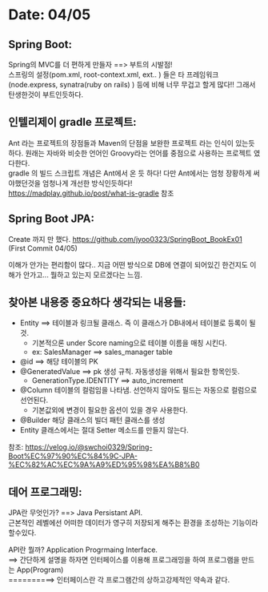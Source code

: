# Date: 04/05

## Spring Boot:
Spring의 MVC를 더 편하게 만들자 ==> 부트의 시발점!  
스프링의 설정(pom.xml, root-context.xml, ext.. ) 들은 타 프레임워크(node.express, synatra(ruby on rails) ) 등에 비해 너무 무겁고 할게 많다!! 그래서 탄생한것이 부트인듯하다.  

## 인텔리제이 gradle 프로젝트:
Ant 라는 프로젝트의 장점들과 Maven의 단점을 보완한 프로젝트 라는 인식이 있는듯 하다. 원래는 자바와 비슷한 언어인 Groovy라는 언어를 중점으로 사용하는 프로젝트 였다한다.  
gradle 의 빌드 스크립트 개념은 Ant에서 온 듯 하다! 다만 Ant에서는 엄청 장황하게 써야했던것을 엄청나게 개선한 방식인듯하다!  
https://madplay.github.io/post/what-is-gradle 참조   

## Spring Boot JPA:
Create 까지 만 했다.  https://github.com/jyoo0323/SpringBoot_BookEx01   (First Commit 04/05)  

이해가 안가는 편리함이 많다.. 지금 어떤 방식으로 DB에 연결이 되어있긴 한건지도 이해가 안가고... 뭘하고 있는지 모르겠다는 느낌.  

## 찾아본 내용중 중요하다 생각되는 내용들:  
  * Entity ==> 테이블과 링크될 클래스. 즉 이 클래스가 DB내에서 테이블로 등록이 될것.  
      * 기본적으론 under Score naming으로 테이블 이름을 매칭 시킨다.  
      * ex: SalesManager ==> sales_manager table  
  * @id ==> 해당 테이블의 PK  
  * @GeneratedValue ==> pk 생성 규칙. 자동생성을 위해서 필요한 항목인듯.  
      * GenerationType.IDENTITY ==> auto_increment  
  * @Column 테이블의 컬럼임을 나타냄. 선언하지 않아도 필드는 자동으로 컬럼으로 선언된다.  
      * 기본값외에 변경이 필요한 옵션이 있을 경우 사용한다.  
  * @Builder 해당 클래스의 빌더 패턴 클래스를 생성  
  * Entity 클래스에서는 절대 Setter 메소드를 만들지 않는다.  

참조: https://velog.io/@swchoi0329/Spring-Boot%EC%97%90%EC%84%9C-JPA-%EC%82%AC%EC%9A%A9%ED%95%98%EA%B8%B0  

## 데어 프로그래밍:  
JPA란 무엇인가? ==> Java Persistant API.  
근본적인 레벨에선 어떠한 데이터가 영구히 저장되게 해주는 환경을 조성하는 기능이라 할수있다.  

API란 뭘까? Application Progrmaing Interface.  
==> 간단하게 설명을 하자면 인터페이스를 이용해 프로그래밍을 하여 프로그램을 만드는 App(Program)  
==========> 인터페이스란 각 프로그램간의 상하고강제적인 약속과 같다.  

